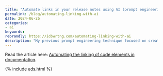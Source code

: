 ```yaml
---
title: "Automate links in your release notes using AI (prompt engineering)"
permalink: /blog/automating-linking-with-ai
date: 2024-06-26
categories:
- ai
keywords: 
rebrandly: https://idbwrtng.com/automating-linking-with-ai
description: "My previous prompt engineering technique focused on creating release notes using file diffs. In this article, I explain how to use AI to link all the code elements, often referenced in release notes and other documentation, to their appropriate reference documentation. The technique basically involves providing your reference documentation in HTML form along with instructions to link all the code elements in Markdown syntax."
---
```


Read the article here: [Automating the linking of code elements in documentation](/ai/automating-linking.html).

{% include ads.html %}

